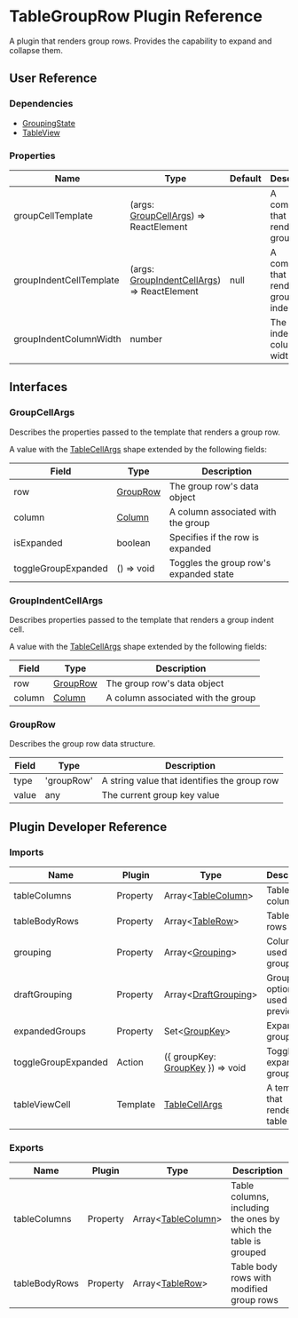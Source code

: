 # TableGroupRow Plugin Reference

A plugin that renders group rows. Provides the capability to expand and collapse them.

## User Reference

### Dependencies

- [GroupingState](grouping-state.md)
- [TableView](table-view.md)

### Properties

Name | Type | Default | Description
-----|------|---------|------------
groupCellTemplate | (args: [GroupCellArgs](#group-cell-args)) => ReactElement | | A component that renders a group row
groupIndentCellTemplate | (args: [GroupIndentCellArgs](#group-indent-cell-args)) => ReactElement | null | A component that renders a group indent cell
groupIndentColumnWidth | number | | The group indent column's width

## Interfaces

### <a name="group-cell-args"></a>GroupCellArgs

Describes the properties passed to the template that renders a group row.

A value with the [TableCellArgs](table-view.md#table-cell-args) shape extended by the following fields:

Field | Type | Description
------|------|------------
row | [GroupRow](#group-row) | The group row's data object
column | [Column](grid.md#column) | A column associated with the group
isExpanded | boolean | Specifies if the row is expanded
toggleGroupExpanded | () => void | Toggles the group row's expanded state

### <a name="group-indent-cell-args"></a>GroupIndentCellArgs

Describes properties passed to the template that renders a group indent cell.

A value with the [TableCellArgs](table-view.md#table-cell-args) shape extended by the following fields:

Field | Type | Description
------|------|------------
row | [GroupRow](#group-row) | The group row's data object
column | [Column](grid.md#column) | A column associated with the group

### <a name="group-row"></a>GroupRow

Describes the group row data structure.

Field | Type | Description
------|------|------------
type | 'groupRow' | A string value that identifies the group row
value | any | The current group key value

## Plugin Developer Reference

### Imports

Name | Plugin | Type | Description
-----|--------|------|------------
tableColumns | Property | Array&lt;[TableColumn](table-view.md#table-column)&gt; | Table columns
tableBodyRows | Property | Array&lt;[TableRow](table-view.md#table-row)&gt; | Table body rows
grouping | Property | Array&lt;[Grouping](grouping-state.md#grouping)&gt; | Columns used for grouping
draftGrouping | Property | Array&lt;[DraftGrouping](grouping-state.md#draft-grouping)&gt; | Grouping options used for preview
expandedGroups | Property | Set&lt;[GroupKey](grouping-state.md#group-key)&gt; | Expanded groups
toggleGroupExpanded | Action | ({ groupKey: [GroupKey](grouping-state.md#group-key) }) => void | Toggles the expanded group state
tableViewCell | Template | [TableCellArgs](table-view.md#table-cell-args) | A template that renders a table cell

### Exports

Name | Plugin | Type | Description
-----|--------|------|------------
tableColumns | Property | Array&lt;[TableColumn](table-view.md#table-column)&gt; | Table columns, including the ones by which the table is grouped
tableBodyRows | Property | Array&lt;[TableRow](table-view.md#table-column)&gt; | Table body rows with modified group rows
